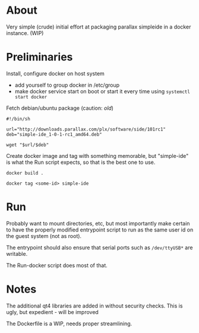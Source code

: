 # About

Very simple (crude) initial effort at packaging parallax simpleide in
a docker instance.  (WIP)

# Preliminaries

Install, configure docker on host system
 - add yourself to group docker in /etc/group
 - make docker service start on boot or start it every time using `systemctl start docker`


Fetch debian/ubuntu package (caution: _old_)
```
#!/bin/sh

url="http://downloads.parallax.com/plx/software/side/101rc1"
deb="simple-ide_1-0-1-rc1_amd64.deb"

wget "$url/$deb"
```

Create docker image and tag with something memorable, but "simple-ide"
is what the Run script expects, so that is the best one to use.
```
docker build .

docker tag <some-id> simple-ide
```


# Run

Probably want to mount directories, etc, but most importantly make
certain to have the properly modified entrypoint script to run as the
same user id on the guest system (not as root).

The entrypoint should also ensure that serial ports such as
`/dev/ttyUSB*` are writable.

The Run-docker script does most of that.


# Notes

The additional qt4 libraries are added in without security checks.
This is ugly, but expedient - will be improved

The Dockerfile is a WIP, needs proper streamlining.
